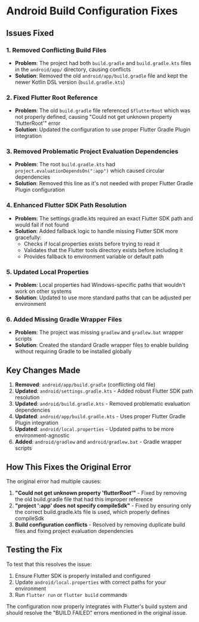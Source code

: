 # Android Build Configuration Fixes

## Issues Fixed

### 1. Removed Conflicting Build Files
- **Problem**: The project had both `build.gradle` and `build.gradle.kts` files in the `android/app/` directory, causing conflicts
- **Solution**: Removed the old `android/app/build.gradle` file and kept the newer Kotlin DSL version (`build.gradle.kts`)

### 2. Fixed Flutter Root Reference
- **Problem**: The old `build.gradle` file referenced `$flutterRoot` which was not properly defined, causing "Could not get unknown property 'flutterRoot'" error
- **Solution**: Updated the configuration to use proper Flutter Gradle Plugin integration

### 3. Removed Problematic Project Evaluation Dependencies
- **Problem**: The root `build.gradle.kts` had `project.evaluationDependsOn(":app")` which caused circular dependencies
- **Solution**: Removed this line as it's not needed with proper Flutter Gradle Plugin configuration

### 4. Enhanced Flutter SDK Path Resolution
- **Problem**: The settings.gradle.kts required an exact Flutter SDK path and would fail if not found
- **Solution**: Added fallback logic to handle missing Flutter SDK more gracefully:
  - Checks if local.properties exists before trying to read it
  - Validates that the Flutter tools directory exists before including it
  - Provides fallback to environment variable or default path

### 5. Updated Local Properties
- **Problem**: Local properties had Windows-specific paths that wouldn't work on other systems
- **Solution**: Updated to use more standard paths that can be adjusted per environment

### 6. Added Missing Gradle Wrapper Files
- **Problem**: The project was missing `gradlew` and `gradlew.bat` wrapper scripts
- **Solution**: Created the standard Gradle wrapper files to enable building without requiring Gradle to be installed globally

## Key Changes Made

1. **Removed**: `android/app/build.gradle` (conflicting old file)
2. **Updated**: `android/settings.gradle.kts` - Added robust Flutter SDK path resolution
3. **Updated**: `android/build.gradle.kts` - Removed problematic evaluation dependencies
4. **Updated**: `android/app/build.gradle.kts` - Uses proper Flutter Gradle Plugin integration
5. **Updated**: `android/local.properties` - Updated paths to be more environment-agnostic
6. **Added**: `android/gradlew` and `android/gradlew.bat` - Gradle wrapper scripts

## How This Fixes the Original Error

The original error had multiple causes:
1. **"Could not get unknown property 'flutterRoot'"** - Fixed by removing the old build.gradle file that had this improper reference
2. **"project ':app' does not specify compileSdk"** - Fixed by ensuring only the correct build.gradle.kts file is used, which properly defines compileSdk
3. **Build configuration conflicts** - Resolved by removing duplicate build files and fixing project evaluation dependencies

## Testing the Fix

To test that this resolves the issue:
1. Ensure Flutter SDK is properly installed and configured
2. Update `android/local.properties` with correct paths for your environment
3. Run `flutter run` or `flutter build` commands

The configuration now properly integrates with Flutter's build system and should resolve the "BUILD FAILED" errors mentioned in the original issue.